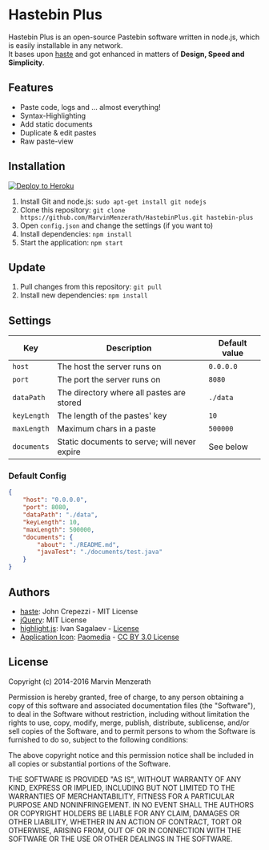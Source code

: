 # Hastebin Plus
Hastebin Plus is an open-source Pastebin software written in node.js, which is easily installable in any network.  
It bases upon [haste](https://github.com/seejohnrun/haste-server) and got enhanced in matters of **Design, Speed and Simplicity**.

## Features
* Paste code, logs and ... almost everything!
* Syntax-Highlighting
* Add static documents
* Duplicate & edit pastes
* Raw paste-view

## Installation
[![Deploy to Heroku](https://www.herokucdn.com/deploy/button.png)](https://heroku.com/deploy?template=https://github.com/MarvinMenzerath/HastebinPlus)

1. Install Git and node.js: `sudo apt-get install git nodejs`
2. Clone this repository: `git clone https://github.com/MarvinMenzerath/HastebinPlus.git hastebin-plus`
3. Open `config.json` and change the settings (if you want to)
4. Install dependencies: `npm install`
5. Start the application: `npm start`

## Update
1. Pull changes from this repository: `git pull`
2. Install new dependencies: `npm install`

## Settings
| Key                    | Description                                  | Default value |
| ---------------------- | -------------------------------------------- | ------------- |
| `host`                 | The host the server runs on                  | `0.0.0.0`     |
| `port`                 | The port the server runs on                  | `8080`        |
| `dataPath`             | The directory where all pastes are stored    | `./data`      |
| `keyLength`            | The length of the pastes' key                | `10`          |
| `maxLength`            | Maximum chars in a paste                     | `500000`      |
| `documents`            | Static documents to serve; will never expire | See below     |

### Default Config
```json
{
	"host": "0.0.0.0",
	"port": 8080,
	"dataPath": "./data",
	"keyLength": 10,
	"maxLength": 500000,
	"documents": {
		"about": "./README.md",
		"javaTest": "./documents/test.java"
	}
}
```

## Authors
* [haste](https://github.com/seejohnrun/haste-server): John Crepezzi - MIT License
* [jQuery](https://github.com/jquery/jquery): MIT License
* [highlight.js](https://github.com/isagalaev/highlight.js): Ivan Sagalaev - [License](https://github.com/isagalaev/highlight.js/blob/master/LICENSE)
* [Application Icon](https://www.iconfinder.com/icons/285631/notepad_icon): [Paomedia](https://www.iconfinder.com/paomedia) - [CC BY 3.0 License](http://creativecommons.org/licenses/by/3.0/)

## License
Copyright (c) 2014-2016 Marvin Menzerath

Permission is hereby granted, free of charge, to any person obtaining a copy of this software and associated documentation files (the "Software"), to deal in the Software without restriction, including without limitation the rights to use, copy, modify, merge, publish, distribute, sublicense, and/or sell copies of the Software, and to permit persons to whom the Software is furnished to do so, subject to the following conditions:

The above copyright notice and this permission notice shall be included in all copies or substantial portions of the Software.

THE SOFTWARE IS PROVIDED "AS IS", WITHOUT WARRANTY OF ANY KIND, EXPRESS OR IMPLIED, INCLUDING BUT NOT LIMITED TO THE WARRANTIES OF MERCHANTABILITY, FITNESS FOR A PARTICULAR PURPOSE AND NONINFRINGEMENT. IN NO EVENT SHALL THE AUTHORS OR COPYRIGHT HOLDERS BE LIABLE FOR ANY CLAIM, DAMAGES OR OTHER LIABILITY, WHETHER IN AN ACTION OF CONTRACT, TORT OR OTHERWISE, ARISING FROM, OUT OF OR IN CONNECTION WITH THE SOFTWARE OR THE USE OR OTHER DEALINGS IN THE SOFTWARE.
